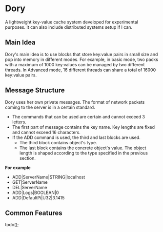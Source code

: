 # Dory

A lightweight key-value cache system developed for experimental purposes. It can also include distributed systems setup if I can.

## Main Idea

Dory's main idea is to use blocks that store key:value pairs in small size and pop into memory in different modes. For example, in basic mode, two packs with a maximum of 1000 key:values can be managed by two different threads. In Advanced mode, 16 different threads can share a total of 16000 key:value pairs.

## Message Structure

Dory uses her own private messages. The format of network packets coming to the server is in a certain standard.

- The commands that can be used are certain and cannot exceed 3 letters.
- The first part of message contains the key name. Key lengths are fixed and cannot exceed 16 characters.
- If the ADD command is used, the third and last blocks are used.
  - The third block contains object's type.
  - The last block contains the concrete object's value. The object length is shaped according to the type specified in the previous section.

**For example**

- ADD|ServerName|STRING|localhost
- GET|ServerName
- DEL|ServerName
- ADD|Logs|BOOLEAN|0
- ADD|DefaultPi|U32|3.1415

## Common Features

todo();
